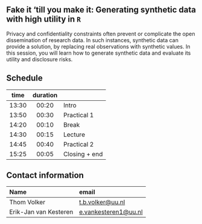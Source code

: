 ## Fake it ‘till you make it: Generating synthetic data with high utility in `R`
 
Privacy and confidentiality constraints often prevent or complicate the open dissemination of research data. In such instances, synthetic data can provide a solution, by replacing real observations with synthetic values. In this session, you will learn how to generate synthetic data and evaluate its utility and disclosure risks.

## Schedule

| time  | duration |               |
| :---: | :------: | :------------ |
| 13:30 | 00:20    | Intro         |
| 13:50 | 00:30    | Practical 1   |
| 14:20 | 00:10    | Break         |
| 14:30 | 00:15    | Lecture       |
| 14:45 | 00:40    | Practical 2   |
| 15:25 | 00:05    | Closing + end |

## Contact information
 
| Name | email |
| :--- | :------ |
| Thom Volker | [t.b.volker@uu.nl](mailto:t.b.volker@uu.nl) |
| Erik-Jan van Kesteren | [e.vankesteren1@uu.nl](mailto:e.vankesteren1@uu.nl) |




